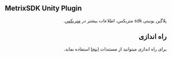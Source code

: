 
## MetrixSDK Unity Plugin 
<div dir="rtl">

پلاگین یونیتی sdk متریکس، اطلاعات بیشتر در [متریکس](https://metrix.ir).
  

<h2>راه اندازی</h2>

برای راه اندازی میتوانید از مستندات [اینجا](https://metrix.ir/docs/sdk/unity) استفاده نماید. 

</div>
